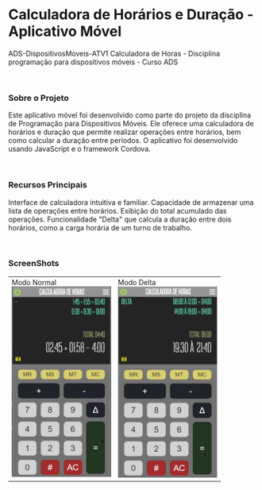 # Calculadora de Horários e Duração - Aplicativo Móvel
ADS-DispositivosMoveis-ATV1
Calculadora de Horas - Disciplina programação para dispositivos móveis - Curso ADS


<br><h3>Sobre o Projeto</h3>
Este aplicativo móvel foi desenvolvido como parte do projeto da disciplina de Programação para Dispositivos Móveis. Ele oferece uma calculadora de horários e duração que permite realizar operações entre horários, bem como calcular a duração entre períodos. O aplicativo foi desenvolvido usando JavaScript e o framework Cordova.

<br><h3>Recursos Principais</h3>
Interface de calculadora intuitiva e familiar.
Capacidade de armazenar uma lista de operações entre horários.
Exibição do total acumulado das operações.
Funcionalidade "Delta" que calcula a duração entre dois horários, como a carga horária de um turno de trabalho.


<br><h3>ScreenShots</h3>

<table>
  <tr>
    <td>Modo Normal<br><img src="https://github.com/ErickCSHARP/ADS-DispositivosMoveis-ATV1/blob/main/ps/cap01.jpg" width="200"></td>
    <td>Modo Delta<br><img src="https://github.com/ErickCSHARP/ADS-DispositivosMoveis-ATV1/blob/main/ps/cap02delta.jpg" width="200"></td>
  </tr>
</table>

